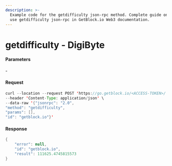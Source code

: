 ```yaml
---
description: >-
  Example code for the getdifficulty json-rpc method. Сomplete guide on how to
  use getdifficulty json-rpc in GetBlock.io Web3 documentation.
---
```


# getdifficulty - DigiByte

#### Parameters

\-

#### Request

```java
curl --location --request POST 'https://go.getblock.io/<ACCESS-TOKEN>/' \
--header 'Content-Type: application/json' \
--data-raw '{"jsonrpc": "2.0",
"method": "getdifficulty",
"params": [],
"id": "getblock.io"}'
```

#### Response

```java
{
    "error": null,
    "id": "getblock.io",
    "result": 111625.4745815573
}
```
